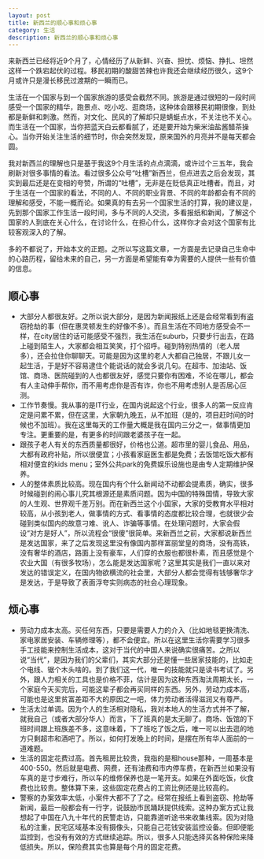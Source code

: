 ```yaml
---
layout: post
title: 新西兰的顺心事和烦心事
category: 生活
description: 新西兰的顺心事和烦心事
---
```


来新西兰已经将近9个月了，心情经历了从新鲜、兴奋、担忧、烦恼、挣扎、坦然这样一个跌宕起伏的过程。移民初期的酸甜苦辣也许我还会继续经历很久，这9个月或许只是漫长移民过渡期的一瞬而已。

生活在一个国家与到一个国家旅游的感受会截然不同。旅游是通过很短的一段时间感受一个国家的精华，跑景点、吃小吃、逛商场，这种体会跟移民初期很像，到处都是新鲜和刺激。然而，对文化、民风的了解却只是蜻蜓点水，不关注也不关心。而生活在一个国家，当你把蓝天白云都看腻了，还是要开始为柴米油盐酱醋茶操心。当你开始关注生活的细节时，你会突然发现，原来国外的月亮并不是每天都会圆。

我对新西兰的理解也只是基于我这9个月生活的点点滴滴，或许过个三五年，我会刷新对很多事情的看法。看过很多公众号“吐槽”新西兰，但点进去之后会发现，其实到最后还是在变相的夸赞，所谓的“吐槽”，无非是在贬低真正吐槽者。而且，对于生活在一个国家的看法，不同的人、不同的职业背景、不同的年龄都会有不同的理解和感受，不能一概而论。如果真的有去另一个国家生活的打算，我的建议是，先到那个国家工作生活一段时间，多与不同的人交流，多看报纸和新闻，了解这个国家的人到底在关心什么，在讨论什么，在担心什么，这样你才会对这个国家有比较客观深入的了解。

多的不都说了，开始本文的正题。之所以写这篇文章，一方面是去记录自己生命中的心路历程，留给未来的自己，另一方面是希望能有幸为需要的人提供一些有价值的信息。

## 顺心事

- 大部分人都很友好。之所以说大部分，是因为新闻报纸上还是会经常看到有盗窃抢劫的事（但在惠灵顿发生的好像不多）。而且生活在不同地方感受会不一样，在city居住的话可能感受不强烈，我生活在suburb，只要步行出去，在路上碰到陌生人，大家都会相互笑笑，打个招呼。碰到特别热情的（老人居多），还会拉住你聊聊天。可能是因为这里的老人大都自己独居，不跟儿女一起生活，于是好不容易逮住个能说话的就会多说几句。在超市、加油站、饭馆、商场、医院碰到的人也都很友好，感觉只要你有困难，不论在哪儿，都会有人主动伸手帮你，而不用考虑你是否有诈，你也不用考虑别人是否居心叵测。
- 工作节奏慢。我从事的是IT行业，在国内说起这个行业，很多人的第一反应肯定是问累不累，但在这里，大家朝九晚五，从不加班（是的，项目赶时间的时候也不加班）。我在这里每天的工作量大概是我在国内三分之一，做事情更加专注。更重要的是，有更多的时间跟老婆孩子在一起。
- 跟孩子老人有关的东西质量都很好，价格也公道。超市里的婴儿食品、用品，大都有政府补贴，所以很便宜；小孩看家庭医生都是免费；去饭馆吃饭大都有相对便宜的kids menu；室外公共park的免费娱乐设施也是由专人定期维护保养。
- 人的整体素质比较高。现在国内有个什么新闻动不动都会提素质，确实，很多时候碰到的闹心事儿究其根源还是素质问题。因为中国的特殊国情，导致大家的人生观、世界观千差万别。而在新西兰这个小国家，大家的受教育水平相对较高，从小孩到老人，做事情的方式、看事情的态度都比较合理，也就很少会碰到类似国内的故意刁难、讹人、诈骗等事情。在处理问题时，大家会假设“对方是好人”，所以流程会“很傻”很简单。来新西兰之前，大家都说新西兰是发达国家，来了之后发现这里没有像国内那样富丽堂皇的商场，没有高铁，没有奢华的酒店，路面上没有豪车，人们穿的衣服也都很朴素，而且感觉是个农业大国（有很多牧场），怎么能是发达国家呢？这里其实是我们一直以来对发达的错误定义，在国内物欲横流的社会里，大部分人都会觉得有钱够奢华才是发达，于是导致了表面浮夸实则病态的社会心理现象。

## 烦心事

- 劳动力成本太高。买任何东西，只要是需要人力的介入（比如地毯更换清洗、家电家居安装、车辆修理等），都不会便宜。所以在这里生活你需要学习很多手工技能来控制生活成本，这对于当代的中国人来说确实很痛苦。之所以说“当代”，是因为我们的父辈们，其实大部分还是懂一些居家技能的，比如走个电线、锯个木头啥的。到了我们这一代，唯一的技能就只是读书考试了。另外，跟人力相关的工具也是价格不菲，估计是因为这种东西淘汰周期太长，一个家庭今天买完后，可能这辈子都会再买同样的东西。另外，劳动力成本高，可能也是这里贫富差距不大的原因之一吧，体力劳动者活得滋润又有尊严。
- 生活太过单调。因为个人的生活相对隐私，我对本地人的生活方式并不了解，就我自己（或者大部分华人）而言，下了班真的是太无聊了。商场、饭馆的下班时间跟上班族差不多，这意味着，下了班吃了饭之后，唯一可以出去逛的地方只剩超市和酒吧了。所以，如何打发晚上的时间，是摆在所有华人面前的一道难题。
- 生活的固定花费过高。首先租房比较贵，我指的是租house那种，一周基本是400-550。然后就是电费、网费，还有油费和市内停车费，在新西兰如果没有车真的是寸步难行，所以车的维修保养也是一笔开支。如果在外面吃饭，伙食费也比较贵。整体算下来，这些固定花费占的工资比例还是比较高的。
- 警察的办案效率太低，小案件大都不了了之。经常在报纸上看到盗窃、抢劫等新闻，最后一般都会有一行字，说鼓励市民踊跃提供线索。这种办案方式让我想起了中国在八九十年代的民警走访，只能靠道听途书来收集线索。因为对隐私的注重，民宅区域基本没有摄像头，只能自己花钱安装监控设备。但即便能监控到，也没有有效的方式继续追踪。所以，很多人只能选择买各种保险来降低损失。所以，保险费其实也算是每个月的固定花费。
